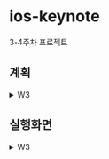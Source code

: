 # ios-keynote
3-4주차 프로젝트

## 계획

<details> 
<summary>W3</summary>

### 7/17 월
- [x] 프로젝트 생성 및, 프로젝트 설정 - 30분 (7/17 11:37)
- [x] MVC 패턴 공부 - 10분
- [x] 팩토리 패턴 공부 및 정리 - 30분
- [x] 정사각-슬라이드 뷰를 위한 모델 클래스 설계 - 20분
- [x] 정사각-슬라이드 뷰를 위한 모델 클래스 구현 - 20분 (7/17 16:38)
- [x] RandomGenerator 공부 - 10분 (7/17 17:00)
- [x] ID생성 서비스 공부 및 구현 - 1시간 (7/17 17:00~20:41)
- [x] 정사각-슬라이드 뷰를 위한 모델 생성 팩토리 - 20분 (7/17 20:41)
- [x] 시스템 로그 공부 및 정리 - 30분 (7/17 23:00)

### 7/18 화

- [x] ⭐️KWDC⭐️


### 7/19 수
- [x] 입력과 출력을 구분할 SlideManager 설계 - 30분 (7/19 11:20 ~ 7/20 21:00)
- [x]] SlideManager 구조체 생성 - 10분 (7/19 11:20 ~ 7/20 21:00)
- [x] ColorPickerController 사용법 공부 - 10분 (7/19 11:00)
- [x] 🖌️ 투명도, 배경색 변경 UI - 30분 - (7/19 11:10)
- [x] 투명도, 배경색 입출력 흐름 구현 - 20분 - (7/20 11:07)

### 7/20 목
- [ ] 옵저버 패턴 공부 및 정리 - 30분
- [ ] M - VC 간의 관계를 Notification Center로 변경 - 30분
- [ ] TableViewDataSource 공부및 정리 - 30분
- [ ] 🖌️ Custom TableViewCell - 30분 
- [ ] 🖌️ TableView UI - 30분
- [ ] TableView Delegate - 1시간 

### 7/20 금
- [ ] 리팩토링과 밀렸다면 과제 - 2시간

</details>

## 실행화면
<details> 
<summary>W3</summary>

(7/17 23:00)
![](https://i.ibb.co/BjSsN49/2023-07-17-11-11-21.png)
- `Logger`를 사용한 로그
- 사각형 모델 - 랜덤한 id, 높이, 컬러, alpha를 갖는다.
-----
(7/23 23:00)
![](https://i.ibb.co/5nGwDJK/Simulator-Screen-Recording-i-Pad-Pro-11-inch-4th-generation-2023-07-24-at-10-20-31.gif)
- 선택 후 배경색, 투명도 조절 가능
- 빈 영역 터치 시 선택 해제
</details>
